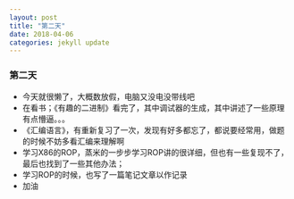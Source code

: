 ```yaml
---
layout: post
title: "第二天"
date: 2018-04-06 
categories: jekyll update
---
```

### 第二天
+ 今天就很懒了，大概数放假，电脑又没电没带线吧
+ 在看书；《有趣的二进制》看完了，其中调试器的生成，其中讲述了一些原理有点懵逼。。。
+ 《汇编语言》，有重新复习了一次，发现有好多都忘了，都说要经常用，做题的时候不妨多看汇编来理解啊
+ 学习X86的ROP，蒸米的一步步学习ROP讲的很详细，但也有一些复现不了，最后也找到了一些其他办法；
+ 学习ROP的时候，也写了一篇笔记文章以作记录
+ 加油